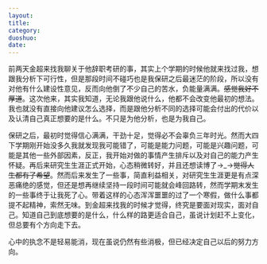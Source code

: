 ```yaml
---
layout: 
title: 
category: 
duoshuo: 
date: 
---
```


前两天金超来找我聊关于他辞职考研的事，其实上个学期的时候他就来找过我，想跟我分析下可行性，但是那段时间不碰巧也是我保研之后最迷茫的阶段，所以没有对他有什么建设性意见，反而向他倒了不少自己的苦水，负能量满满。<del>感觉我好不厚道</del>。这次他来，其实我知道，无论我跟他说什么，他都不会改变他最初的想法。我也就没有直接向他建议怎么选择，而是跟他分析不同的选择可能会付出的代价以及认清自己真正想要的是什么。不只是为他分析，也是为我自己。

保研之后，最初时觉得信心满满，干劲十足，觉得必不会辜负三年时光。然而大四下学期刚开始没多久我就发现我可能错了，可能是能力问题，可能是兴趣问题，可能是其他一些外部因素，反正，我开始对做的事情产生排斥以及对自己的能力产生怀疑。再后来研究生生涯正式开始，心态稍微转好，并且还想读博了→_→<del>觉得人生都有了希望</del>。然而后来发生了一些事，简直利益相关，对研究生生涯更是有点深恶痛绝的感觉，但还是想再继续坚持一段时间可能就会峰回路转，然而学期末发生的一些事终于让我死了心。带着这样的心态浑浑噩噩的过了一个寒假，做什么事都提不起精神，索然无味。到金超来找我的时候才觉得，终究是要面对现实，面对自己。知道自己到底想要的是什么，什么样的路更适合自己，虽说计划赶不上变化，但总要有个方向走下去。

心中的执念不是轻易能消，现在虽说仍然有些消极，但已经决定自己以后的努力方向。
